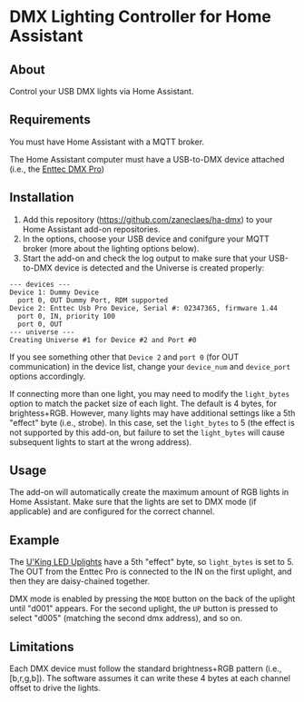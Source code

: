# DMX Lighting Controller for Home Assistant

## About

Control your USB DMX lights via Home Assistant.

## Requirements

You must have Home Assistant with a MQTT broker.

The Home Assistant computer must have a USB-to-DMX device attached (i.e., the [Enttec DMX Pro](https://amzn.to/43KLCSn))

## Installation

1. Add this repository (https://github.com/zaneclaes/ha-dmx) to your Home Assistant add-on repositories.
2. In the options, choose your USB device and conifgure your MQTT broker (more about the lighting options below).
3. Start the add-on and check the log output to make sure that your USB-to-DMX device is detected and the Universe is created properly:

```
--- devices ---
Device 1: Dummy Device
  port 0, OUT Dummy Port, RDM supported
Device 2: Enttec Usb Pro Device, Serial #: 02347365, firmware 1.44
  port 0, IN, priority 100
  port 0, OUT
--- universe ---
Creating Universe #1 for Device #2 and Port #0
```

If you see something other that `Device 2` and `port 0` (for OUT communication) in the device list, change your `device_num` and `device_port` options accordingly. 

If connecting more than one light, you may need to modify the `light_bytes` option to match the packet size of each light. The default is 4 bytes, for brightess+RGB. However, many lights may have additional settings like a 5th "effect" byte (i.e., strobe). In this case, set the `light_bytes` to 5 (the effect is not supported by this add-on, but failure to set the `light_bytes` will cause subsequent lights to start at the wrong address).

## Usage

The add-on will automatically create the maximum amount of RGB lights in Home Assistant. Make sure that the lights are set to DMX mode (if applicable) and are configured for the correct channel.

## Example

The [U'King LED Uplights](https://amzn.to/4kueQvj) have a 5th "effect" byte, so `light_bytes` is set to 5. The OUT from the Enttec Pro is connected to the IN on the first uplight, and then they are daisy-chained together. 

DMX mode is enabled by pressing the `MODE` button on the back of the uplight until "d001" appears. For the second uplight, the `UP` button is pressed to select "d005" (matching the second dmx address), and so on.

## Limitations

Each DMX device must follow the standard brightness+RGB pattern (i.e., [b,r,g,b]). The software assumes it can write these 4 bytes at each channel offset to drive the lights.